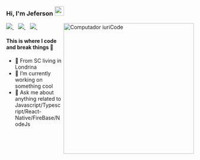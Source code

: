  ### Hi, I'm Jeferson <a href="https://www.gautamkrishnar.com/"><img src="https://media.giphy.com/media/hvRJCLFzcasrR4ia7z/giphy.gif" width="25px"></a> 
 
 <img src="https://cdn.dribbble.com/users/1035899/screenshots/3593610/rocket-space-flat-3d.gif" min-width="400px" max-width="350px" width="350px" align="right" alt="Computador iuriCode">
 
 
<p align='left'>
  
  <a href="https://api.whatsapp.com/send?phone=5543984464594&text=">
    <img src="https://img.shields.io/badge/WHATSAPP-%2325D366.svg?&style=for-the-badge&logo=whatsapp&logoColor=white" />    
  </a>&nbsp;&nbsp;
  <a href="https://www.linkedin.com/in/jeferson-silva-a92874180/">
    <img src="https://img.shields.io/badge/linkedin-%230077B5.svg?&style=for-the-badge&logo=linkedin&logoColor=white" />
  </a>&nbsp;&nbsp;
  <a href="https://www.instagram.com/_jeferson.slv/">
    <img src="https://img.shields.io/badge/instagram-%23E4405F.svg?&style=for-the-badge&logo=instagram&logoColor=white" />        
  </a>&nbsp;&nbsp;
  
</p>
 
#### This is where I code and break things :rofl:
- 📍 From SC living in Londrina
- 🔭 I’m currently working on something cool
- 💬 Ask me about anything related to Javascript/Typescript/React-Native/FireBase/NodeJs
